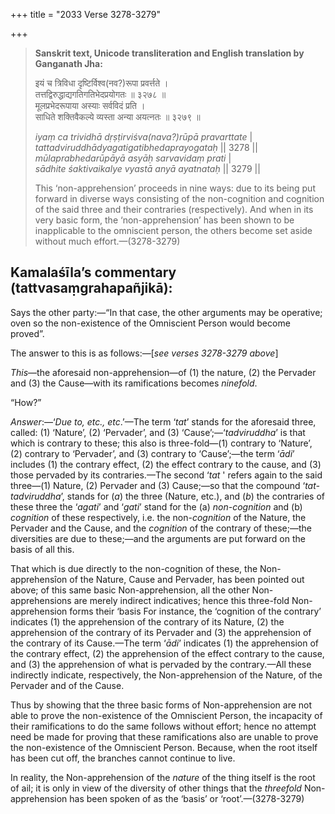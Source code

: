 +++
title = "2033 Verse 3278-3279"

+++
> **Sanskrit text, Unicode transliteration and English translation by Ganganath Jha:** 
>
> इयं च त्रिविधा दृष्टिर्विश्व(नव?)रूपा प्रवर्त्तते ।  
> तत्तद्विरुद्धाद्यगतिगतिभेदप्रयोगतः ॥ ३२७८ ॥  
> मूलप्रभेदरूपाया अस्याः सर्वविदं प्रति ।  
> साधिते शक्तिवैकल्ये व्यस्ता अन्या अयत्नतः ॥ ३२७९ ॥ 
>
> *iyaṃ ca trividhā dṛṣṭirviśva(nava?)rūpā pravarttate* \|  
> *tattadviruddhādyagatigatibhedaprayogataḥ* \|\| 3278 \|\|  
> *mūlaprabhedarūpāyā asyāḥ sarvavidaṃ prati* \|  
> *sādhite śaktivaikalye vyastā anyā ayatnataḥ* \|\| 3279 \|\| 
>
> This ‘non-apprehension’ proceeds in nine ways: due to its being put forward in diverse ways consisting of the non-cognition and cognition of the said three and their contraries (respectively). And when in its very basic form, the ‘non-apprehension’ has been shown to be inapplicable to the omniscient person, the others become set aside without much effort.—(3278-3279)



## Kamalaśīla’s commentary (tattvasaṃgrahapañjikā):

Says the other party:—“In that case, the other arguments may be operative; oven so the non-existence of the Omniscient Person would become proved”.

The answer to this is as follows:—[*see verses 3278-3279 above*]

*This*—the aforesaid non-apprehension—of (1) the nature, (2) the Pervader and (3) the Cause—with its ramifications becomes *ninefold*.

“How?”

*Answer*:—‘*Due to, etc., etc*.’—The term ‘*tat*’ stands for the aforesaid three, called: (1) ‘Nature’, (2) ‘Pervader’, and (3) ‘Cause’;—‘*tadviruddha*’ is that which is contrary to these; this also is three-fold—(1) contrary to ‘Nature’, (2) contrary to ‘Pervader’, and (3) contrary to ‘Cause’;—the term ‘*ādi*’ includes (1) the contrary effect, (2) the effect contrary to the cause, and (3) those pervaded by its contraries.—The second ‘*tat* ' refers again to the said three—(1) Nature, (2) Pervader and (3) Cause;—so that the compound ‘*tat-tadviruddha*’, stands for (*a*) the three (Nature, etc.), and (*b*) the contraries of these three the ‘*agati*’ and ‘*gati*’ stand for the (a) *non-cognition* and (b) *cognition* of these respectively, i.e. the non-*cognition* of the Nature, the Pervader and the Cause, and the *cognition* of the contrary of these;—the diversities are due to these;—and the arguments are put forward on the basis of all this.

That which is due directly to the non-cognition of these, the Non-apprehensîon of the Nature, Cause and Pervader, has been pointed out above; of this same basic Non-apprehension, all the other Non-apprehensions are merely indirect indicatives; hence this three-fold Non-apprehension forms their ‘basis For instance, the ‘cognition of the contrary’ indicates (1) the apprehension of the contrary of its Nature, (2) the apprehension of the contrary of its Pervader and (3) the apprehension of the contrary of its Cause.—The term ‘*ādi*’ indicates (1) the apprehension of the contrary effect, (2) the apprehension of the effect contrary to the cause, and (3) the apprehension of what is pervaded by the contrary.—All these indirectly indicate, respectively, the Non-apprehension of the Nature, of the Pervader and of the Cause.

Thus by showing that the three basic forms of Non-apprehension are not able to prove the non-existence of the Omniscient Person, the incapacity of their ramifications to do the same follows without effort; hence no attempt need be made for proving that these ramifications also are unable to prove the non-existence of the Omniscient Person. Because, when the root itself has been cut off, the branches cannot continue to live.

In reality, the Non-apprehension of the *nature* of the thing itself is the root of ail; it is only in view of the diversity of other things that the *threefold* Non-apprehension has been spoken of as the ‘basis’ or ‘root’.—(3278-3279)


